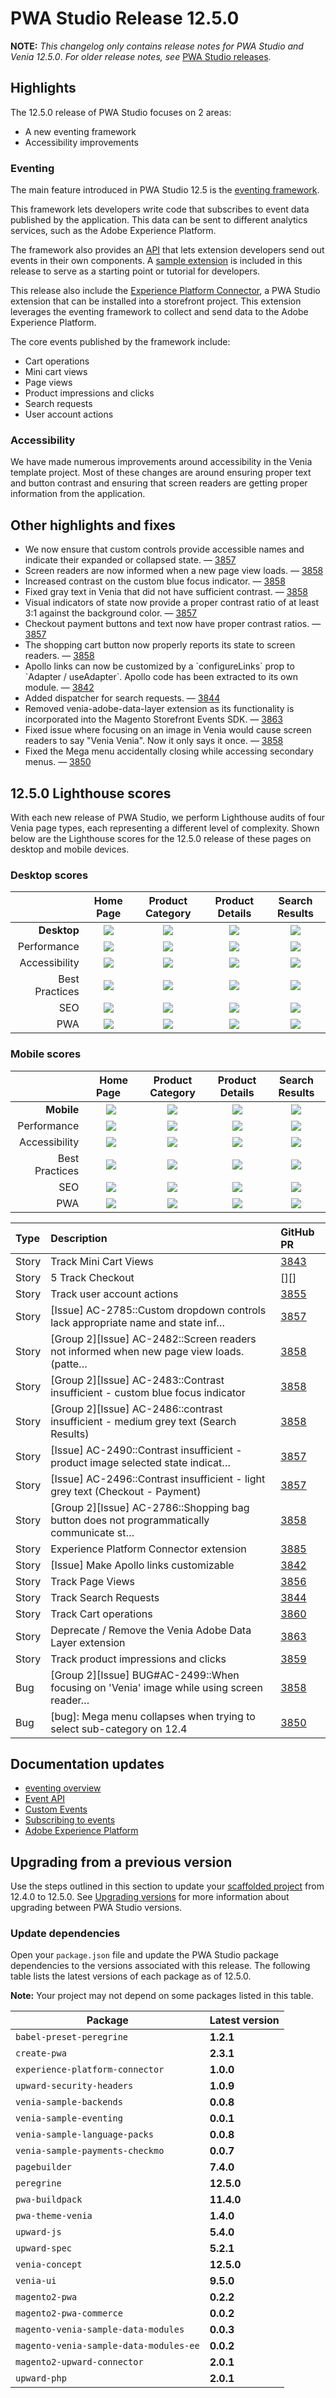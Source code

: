 # PWA Studio Release 12.5.0

**NOTE:**
_This changelog only contains release notes for PWA Studio and Venia 12.5.0_.
_For older release notes, see_ [PWA Studio releases][].

## Highlights

The 12.5.0 release of PWA Studio focuses on 2 areas:

- A new eventing framework
- Accessibility improvements

### Eventing

The main feature introduced in PWA Studio 12.5 is the [eventing framework](https://developer.adobe.com/commerce/pwa-studio/guides/general-concepts/eventing/).

This framework lets developers write code that subscribes to event data published by the application.
This data can be sent to different analytics services, such as the Adobe Experience Platform.

The framework also provides an [API](https://developer.adobe.com/commerce/pwa-studio/api/events/) that lets extension developers send out events in their own components.
A [sample extension](https://github.com/magento/pwa-studio/tree/develop/packages/extensions/venia-sample-eventing) is included in this release to serve as a starting point or tutorial for developers.

This release also include the [Experience Platform Connector](https://developer.adobe.com/commerce/pwa-studio/integrations/adobe-commerce/aep/), a PWA Studio extension that can be installed into a storefront project.
This extension leverages the eventing framework to collect and send data to the Adobe Experience Platform.

The core events published by the framework include:

- Cart operations
- Mini cart views
- Page views
- Product impressions and clicks
- Search requests
- User account actions

### Accessibility

We have made numerous improvements around accessibility in the Venia template project. Most of these changes are around ensuring proper text and button contrast and ensuring that screen readers are getting proper information from the application.

## Other highlights and fixes

-   We now ensure that custom controls provide accessible names and indicate their expanded or collapsed state. — [3857][]
-   Screen readers are now informed when a new page view loads. — [3858][]
-   Increased contrast on the custom blue focus indicator. — [3858][]
-   Fixed gray text in Venia that did not have sufficient contrast. — [3858][]
-   Visual indicators of state now provide a proper contrast ratio of at least 3:1 against the background color. — [3857][]
-   Checkout payment buttons and text now have proper contrast ratios. — [3857][]
-   The shopping cart button now properly reports its state to screen readers. — [3858][]
-   Apollo links can now be customized by a \`configureLinks\` prop to \`Adapter / useAdapter\`.  Apollo code has been extracted to its own module. — [3842][]
-   Added dispatcher for search requests. — [3844][]
-   Removed venia-adobe-data-layer extension as its functionality is incorporated into the Magento Storefront Events SDK. — [3863][]
-   Fixed issue where focusing on an image in Venia would cause screen readers to say "Venia Venia". Now it only says it once. — [3858][]
-   Fixed the Mega menu accidentally closing while accessing secondary menus. — [3850][]

## 12.5.0 Lighthouse scores

With each new release of PWA Studio, we perform Lighthouse audits of four Venia page types, each representing a different level of complexity. Shown below are the Lighthouse scores for the 12.5.0 release of these pages on desktop and mobile devices.

### Desktop scores
|  | Home Page | Product Category | Product Details | Search Results |
| ------------: | :---------------: | :---------------: | :---------------: | :---------------: |
| **Desktop** | ![](images/venia_page_home.png) | ![](images/venia_page_category.png) | ![](images/venia_page_details.png) | ![](images/venia_page_search.png) |
| Performance | ![](images/score_90.svg) | ![](images/score_78.svg) | ![](images/score_73.svg) | ![](images/score_90.svg) |
| Accessibility | ![](images/score_100.svg) | ![](images/score_100.svg) | ![](images/score_100.svg) | ![](images/score_100.svg) | ![](images/score_100.svg) |
| Best Practices | ![](images/score_100.svg) | ![](images/score_100.svg) | ![](images/score_100.svg) | ![](images/score_100.svg) | ![](images/score_100.svg) |
| SEO | ![](images/score_100.svg) | ![](images/score_100.svg) | ![](images/score_100.svg) | ![](images/score_100.svg) | ![](images/score_100.svg) |
| PWA | ![](images/pwa_perfect.svg) | ![](images/pwa_perfect.svg) | ![](images/pwa_perfect.svg) | ![](images/pwa_perfect.svg) | ![](images/pwa_perfect.svg) |

### Mobile scores

|  | &nbsp;&nbsp;Home Page&nbsp;&nbsp; | Product Category | Product Details | Search Results |
| ------------: | :---------------: | :---------------: | :---------------: | :---------------: |
| **Mobile** | ![](images/venia_page_home.png) | ![](images/venia_page_category.png) | ![](images/venia_page_details.png) | ![](images/venia_page_search.png) |
| Performance | ![](images/score_27.svg) | ![](images/score_27.svg) | ![](images/score_26.svg) | ![](images/score_33.svg) |
| Accessibility | ![](images/score_100.svg) | ![](images/score_100.svg) | ![](images/score_100.svg) | ![](images/score_100.svg) |
| Best Practices | ![](images/score_100.svg) | ![](images/score_100.svg) | ![](images/score_100.svg) | ![](images/score_100.svg) |
| SEO | ![](images/score_100.svg) | ![](images/score_100.svg) | ![](images/score_100.svg) | ![](images/score_100.svg) |
| PWA | ![](images/pwa_imperfect.svg) | ![](images/pwa_perfect.svg) | ![](images/pwa_perfect.svg) | ![](images/pwa_perfect.svg) |


| Type  | Description                                                                               | GitHub PR |
| :---- | :---------------------------------------------------------------------------------------- | :-------- |
| Story | Track Mini Cart Views                                                                     | [3843][]  |
| Story | 5 Track Checkout                                                                          | [][]      |
| Story | Track user account actions                                                                | [3855][]  |
| Story | \[Issue] AC-2785::Custom dropdown controls lack appropriate name and state inf…           | [3857][]  |
| Story | \[Group 2]\[Issue] AC-2482::Screen readers not informed when new page view loads. (patte… | [3858][]  |
| Story | \[Group 2]\[Issue] AC-2483::Contrast insufficient - custom blue focus indicator           | [3858][]  |
| Story | \[Group 2]\[Issue] AC-2486::contrast insufficient - medium grey text (Search Results)     | [3858][]  |
| Story | \[Issue] AC-2490::Contrast insufficient - product image selected state indicat…           | [3857][]  |
| Story | \[Issue] AC-2496::Contrast insufficient - light grey text (Checkout - Payment)            | [3857][]  |
| Story | \[Group 2]\[Issue] AC-2786::Shopping bag button does not programmatically communicate st… | [3858][]  |
| Story | Experience Platform Connector extension                                                   | [3885][]  |
| Story | \[Issue] Make Apollo links customizable                                                   | [3842][]  |
| Story | Track Page Views                                                                          | [3856][]  |
| Story | Track Search Requests                                                                     | [3844][]  |
| Story | Track Cart operations                                                                     | [3860][]  |
| Story | Deprecate / Remove the Venia Adobe Data Layer extension                                   | [3863][]  |
| Story | Track product impressions and clicks                                                      | [3859][]  |
| Bug   | \[Group 2]\[Issue] BUG#AC-2499::When focusing on 'Venia' image while using screen reader… | [3858][]  |
| Bug   | \[bug]: Mega menu collapses when trying to select sub-category on 12.4                    | [3850][]  |

## Documentation updates

- [eventing overview](https://developer.adobe.com/commerce/pwa-studio/guides/general-concepts/eventing/)
- [Event API](https://developer.adobe.com/commerce/pwa-studio/api/events/)
- [Custom Events](https://developer-stage.adobe.com/commerce/pwa-studio/tutorials/events/custom-events/)
- [Subscribing to events](https://developer.adobe.com/commerce/pwa-studio/tutorials/events/subscribe-events/)
- [Adobe Experience Platform](https://developer-stage.adobe.com/commerce/pwa-studio/integrations/adobe-commerce/aep/)

## Upgrading from a previous version

Use the steps outlined in this section to update your [scaffolded project][] from 12.4.0 to 12.5.0.
See [Upgrading versions][] for more information about upgrading between PWA Studio versions.

[scaffolded project]: https://developer.adobe.com/commerce/pwa-studio/tutorials/
[upgrading versions]: https://developer.adobe.com/commerce/pwa-studio/guides/upgrading-versions/

### Update dependencies

Open your `package.json` file and update the PWA Studio package dependencies to the versions associated with this release.
The following table lists the latest versions of each package as of 12.5.0.

**Note:**
Your project may not depend on some packages listed in this table.

| Package                             | Latest version |
|-------------------------------------|----------------|
| `babel-preset-peregrine`            | **1.2.1**      |
| `create-pwa`                        | **2.3.1**      |
| `experience-platform-connector`     | **1.0.0**      |
| `upward-security-headers`           | **1.0.9**      |
| `venia-sample-backends`             | **0.0.8**      |
| `venia-sample-eventing`             | **0.0.1**      |
| `venia-sample-language-packs`       | **0.0.8**      |
| `venia-sample-payments-checkmo`     | **0.0.7**      |
| `pagebuilder`                       | **7.4.0**      |
| `peregrine`                         | **12.5.0**     |
| `pwa-buildpack`                     | **11.4.0**     |
| `pwa-theme-venia`                   | **1.4.0**      |
| `upward-js`                         | **5.4.0**      |
| `upward-spec`                       | **5.2.1**      |
| `venia-concept`                     | **12.5.0**     |
| `venia-ui`                          | **9.5.0**      |
| `magento2-pwa`                      | **0.2.2**      |
| `magento2-pwa-commerce`             | **0.0.2**      |
| `magento-venia-sample-data-modules` | **0.0.3**      |
| `magento-venia-sample-data-modules-ee`| **0.0.2**    |
| `magento2-upward-connector`         | **2.0.1**      |
| `upward-php`                        | **2.0.1**      |s

[3843]: https://github.com/magento/pwa-studio/pull/3843
[3855]: https://github.com/magento/pwa-studio/pull/3855
[3857]: https://github.com/magento/pwa-studio/pull/3857
[3858]: https://github.com/magento/pwa-studio/pull/3858
[3858]: https://github.com/magento/pwa-studio/pull/3858
[3858]: https://github.com/magento/pwa-studio/pull/3858
[3857]: https://github.com/magento/pwa-studio/pull/3857
[3857]: https://github.com/magento/pwa-studio/pull/3857
[3858]: https://github.com/magento/pwa-studio/pull/3858
[3842]: https://github.com/magento/pwa-studio/pull/3842
[3856]: https://github.com/magento/pwa-studio/pull/3856
[3844]: https://github.com/magento/pwa-studio/pull/3844
[3860]: https://github.com/magento/pwa-studio/pull/3860
[3863]: https://github.com/magento/pwa-studio/pull/3863
[3859]: https://github.com/magento/pwa-studio/pull/3859
[3858]: https://github.com/magento/pwa-studio/pull/3858
[3850]: https://github.com/magento/pwa-studio/pull/3850
[3885]: https://github.com/magento/pwa-studio/pull/3885

[PWA Studio releases]: https://github.com/magento/pwa-studio/releases
